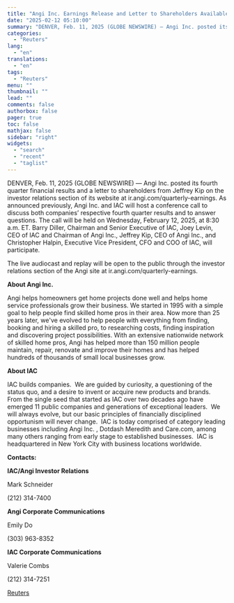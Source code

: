 ```yaml
---
title: "Angi Inc. Earnings Release and Letter to Shareholders Available on Company’s Website"
date: "2025-02-12 05:10:00"
summary: "DENVER, Feb. 11, 2025 (GLOBE NEWSWIRE) — Angi Inc. posted its fourth quarter financial results and a letter to shareholders from Jeffrey Kip on the investor relations section of its website at ir.angi.com/quarterly-earnings. As announced previously, Angi Inc. and IAC will host a conference call to discuss both companies’ respective..."
categories:
  - "Reuters"
lang:
  - "en"
translations:
  - "en"
tags:
  - "Reuters"
menu: ""
thumbnail: ""
lead: ""
comments: false
authorbox: false
pager: true
toc: false
mathjax: false
sidebar: "right"
widgets:
  - "search"
  - "recent"
  - "taglist"
---
```


DENVER, Feb. 11, 2025 (GLOBE NEWSWIRE) — Angi Inc. posted its fourth quarter financial results and a letter to shareholders from Jeffrey Kip on the investor relations section of its website at ir.angi.com/quarterly-earnings. As announced previously, Angi Inc. and IAC will host a conference call to discuss both companies’ respective fourth quarter results and to answer questions. The call will be held on Wednesday, February 12, 2025, at 8:30 a.m. ET. Barry Diller, Chairman and Senior Executive of IAC, Joey Levin, CEO of IAC and Chairman of Angi Inc., Jeffrey Kip, CEO of Angi Inc., and Christopher Halpin, Executive Vice President, CFO and COO of IAC, will participate.

The live audiocast and replay will be open to the public through the investor relations section of the Angi site at ir.angi.com/quarterly-earnings.

**About Angi Inc.** 

Angi helps homeowners get home projects done well and helps home service professionals grow their business. We started in 1995 with a simple goal to help people find skilled home pros in their area. Now more than 25 years later, we've evolved to help people with everything from finding, booking and hiring a skilled pro, to researching costs, finding inspiration and discovering project possibilities. With an extensive nationwide network of skilled home pros, Angi has helped more than 150 million people maintain, repair, renovate and improve their homes and has helped hundreds of thousands of small local businesses grow.

**About IAC**

IAC builds companies.  We are guided by curiosity, a questioning of the status quo, and a desire to invent or acquire new products and brands.  From the single seed that started as IAC over two decades ago have emerged 11 public companies and generations of exceptional leaders.  We will always evolve, but our basic principles of financially disciplined opportunism will never change.  IAC is today comprised of category leading businesses including Angi Inc. , Dotdash Meredith and Care.com, among many others ranging from early stage to established businesses.  IAC is headquartered in New York City with business locations worldwide.

**Contacts:**

**IAC/Angi Investor Relations**

Mark Schneider

(212) 314-7400

**Angi Corporate Communications**

Emily Do

(303) 963-8352

**IAC Corporate Communications**

Valerie Combs

(212) 314-7251

[Reuters](https://www.tradingview.com/news/reuters.com,2025-02-11:newsml_GNXbybtVb:0-angi-inc-earnings-release-and-letter-to-shareholders-available-on-company-s-website/)
